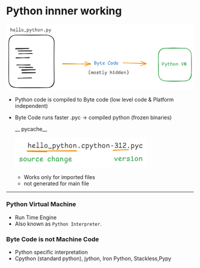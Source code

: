 # Python innner working

![inner works diagram](./Images/inner_works.jpg)

- Python code is compiled to Byte code (low level code & Platform independent)

- Byte Code runs faster 
  .pyc -> compiled python (frozen binaries)

  __ pycache__

  ![file](./Images/file.jpg)
   - Works only for imported files
   - not generated for main file

***

### Python Virtual Machine
- Run Time Engine
- Also known as `Python Interpreter`.

### Byte Code is not Machine Code
- Python specific interpretation
- Cpython (standard python), jython, Iron Python, Stackless,Pypy
